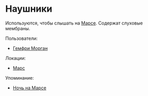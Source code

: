 Наушники
========

Используются, чтобы слышать на [Марсе](../places/mars.md).
Содержат слуховые мембраны.

Пользователи:
- [Гемфри Морган](../persons/gemfri_morgan.md)

Локации:
- [Марс](../places/mars.md)

Упоминание:
- [Ночь на Марсе](../literature/noch_na_marse.md)
